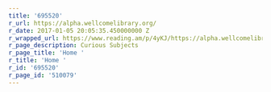 ```yaml
---
title: '695520'
r_url: https://alpha.wellcomelibrary.org/
r_date: 2017-01-05 20:05:35.450000000 Z
r_wrapped_url: https://www.reading.am/p/4yKJ/https://alpha.wellcomelibrary.org/
r_page_description: Curious Subjects
r_page_title: 'Home '
r_title: 'Home '
r_id: '695520'
r_page_id: '510079'
---
```


